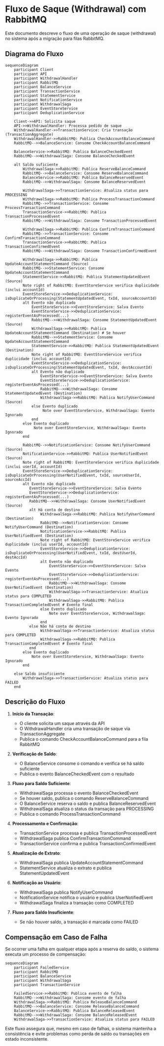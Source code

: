 # Fluxo de Saque (Withdrawal) com RabbitMQ

Este documento descreve o fluxo de uma operação de saque (withdrawal) no sistema após a migração para filas RabbitMQ.

## Diagrama do Fluxo

```mermaid
sequenceDiagram
    participant Client
    participant API
    participant WithdrawalHandler
    participant RabbitMQ
    participant BalanceService
    participant TransactionService
    participant StatementService
    participant NotificationService
    participant WithdrawalSaga
    participant EventStoreService
    participant DeduplicationService

    Client->>API: Solicita saque
    API->>WithdrawalHandler: Processa pedido de saque
    WithdrawalHandler->>TransactionService: Cria transação (TransactionAggregate)
    WithdrawalHandler->>RabbitMQ: Publica CheckAccountBalanceCommand
    RabbitMQ-->>BalanceService: Consome CheckAccountBalanceCommand

    BalanceService->>RabbitMQ: Publica BalanceCheckedEvent
    RabbitMQ-->>WithdrawalSaga: Consome BalanceCheckedEvent

    alt Saldo suficiente
        WithdrawalSaga->>RabbitMQ: Publica ReserveBalanceCommand
        RabbitMQ-->>BalanceService: Consome ReserveBalanceCommand
        BalanceService->>RabbitMQ: Publica BalanceReservedEvent
        RabbitMQ-->>WithdrawalSaga: Consome BalanceReservedEvent

        WithdrawalSaga->>TransactionService: Atualiza status para PROCESSING
        WithdrawalSaga->>RabbitMQ: Publica ProcessTransactionCommand
        RabbitMQ-->>TransactionService: Consome ProcessTransactionCommand
        TransactionService->>RabbitMQ: Publica TransactionProcessedEvent
        RabbitMQ-->>WithdrawalSaga: Consome TransactionProcessedEvent

        WithdrawalSaga->>RabbitMQ: Publica ConfirmTransactionCommand
        RabbitMQ-->>TransactionService: Consome ConfirmTransactionCommand
        TransactionService->>RabbitMQ: Publica TransactionConfirmedEvent
        RabbitMQ-->>WithdrawalSaga: Consome TransactionConfirmedEvent

        WithdrawalSaga->>RabbitMQ: Publica UpdateAccountStatementCommand (Source)
        RabbitMQ-->>StatementService: Consome UpdateAccountStatementCommand
        StatementService->>RabbitMQ: Publica StatementUpdatedEvent (Source)
        Note right of RabbitMQ: EventStoreService verifica duplicidade (inclui accountId)
        EventStoreService->>DeduplicationService: isDuplicateOrProcessing(StatementUpdatedEvent, txId, sourceAccountId)
        alt Evento não duplicado
            EventStoreService->>EventStoreService: Salva Evento
            EventStoreService->>DeduplicationService: registerEventAsProcessed(...)
            RabbitMQ-->>WithdrawalSaga: Consome StatementUpdatedEvent (Source)
            WithdrawalSaga->>RabbitMQ: Publica UpdateAccountStatementCommand (Destination) # Se houver
            RabbitMQ-->>StatementService: Consome UpdateAccountStatementCommand
            StatementService->>RabbitMQ: Publica StatementUpdatedEvent (Destination)
            Note right of RabbitMQ: EventStoreService verifica duplicidade (inclui accountId)
            EventStoreService->>DeduplicationService: isDuplicateOrProcessing(StatementUpdatedEvent, txId, destAccountId)
            alt Evento não duplicado
                EventStoreService->>EventStoreService: Salva Evento
                EventStoreService->>DeduplicationService: registerEventAsProcessed(...)
                RabbitMQ-->>WithdrawalSaga: Consome StatementUpdatedEvent (Destination)
                WithdrawalSaga->>RabbitMQ: Publica NotifyUserCommand (Source)
            else Evento duplicado
                 Note over EventStoreService, WithdrawalSaga: Evento Ignorado
            end
        else Evento duplicado
             Note over EventStoreService, WithdrawalSaga: Evento Ignorado
        end

        RabbitMQ-->>NotificationService: Consome NotifyUserCommand (Source)
        NotificationService->>RabbitMQ: Publica UserNotifiedEvent (Source)
        Note right of RabbitMQ: EventStoreService verifica duplicidade (inclui userId, accountId)
        EventStoreService->>DeduplicationService: isDuplicateOrProcessing(UserNotifiedEvent, txId, sourceUserId, sourceAccId)
        alt Evento não duplicado
           EventStoreService->>EventStoreService: Salva Evento
           EventStoreService->>DeduplicationService: registerEventAsProcessed(...)
           RabbitMQ-->>WithdrawalSaga: Consome UserNotifiedEvent (Source)
           alt Há conta de destino
                WithdrawalSaga->>RabbitMQ: Publica NotifyUserCommand (Destination)
                RabbitMQ-->>NotificationService: Consome NotifyUserCommand (Destination)
                NotificationService->>RabbitMQ: Publica UserNotifiedEvent (Destination)
                Note right of RabbitMQ: EventStoreService verifica duplicidade (inclui userId, accountId)
                EventStoreService->>DeduplicationService: isDuplicateOrProcessing(UserNotifiedEvent, txId, destUserId, destAccId)
                alt Evento não duplicado
                    EventStoreService->>EventStoreService: Salva Evento
                    EventStoreService->>DeduplicationService: registerEventAsProcessed(...)
                    RabbitMQ-->>WithdrawalSaga: Consome UserNotifiedEvent (Destination)
                    WithdrawalSaga->>TransactionService: Atualiza status para COMPLETED
                    WithdrawalSaga->>RabbitMQ: Publica TransactionCompletedEvent # Evento final
                else Evento duplicado
                    Note over EventStoreService, WithdrawalSaga: Evento Ignorado
                end
           else Não há conta de destino
                WithdrawalSaga->>TransactionService: Atualiza status para COMPLETED
                WithdrawalSaga->>RabbitMQ: Publica TransactionCompletedEvent # Evento final
           end
        else Evento duplicado
            Note over EventStoreService, WithdrawalSaga: Evento Ignorado
        end

    else Saldo insuficiente
        WithdrawalSaga->>TransactionService: Atualiza status para FAILED
    end
```

## Descrição do Fluxo

1. **Início da Transação**:

   - O cliente solicita um saque através da API
   - O WithdrawalHandler cria uma transação de saque via TransactionAggregate
   - Publica o comando CheckAccountBalanceCommand para a fila RabbitMQ

2. **Verificação de Saldo**:

   - O BalanceService consome o comando e verifica se há saldo suficiente
   - Publica o evento BalanceCheckedEvent com o resultado

3. **Fluxo para Saldo Suficiente**:

   - WithdrawalSaga processa o evento BalanceCheckedEvent
   - Se houver saldo, publica o comando ReserveBalanceCommand
   - O BalanceService reserva o saldo e publica BalanceReservedEvent
   - WithdrawalSaga atualiza o status da transação para PROCESSING
   - Publica o comando ProcessTransactionCommand

4. **Processamento e Confirmação**:

   - TransactionService processa e publica TransactionProcessedEvent
   - WithdrawalSaga publica ConfirmTransactionCommand
   - TransactionService confirma e publica TransactionConfirmedEvent

5. **Atualização de Extrato**:

   - WithdrawalSaga publica UpdateAccountStatementCommand
   - StatementService atualiza o extrato e publica StatementUpdatedEvent

6. **Notificação ao Usuário**:

   - WithdrawalSaga publica NotifyUserCommand
   - NotificationService notifica o usuário e publica UserNotifiedEvent
   - WithdrawalSaga finaliza a transação como COMPLETED

7. **Fluxo para Saldo Insuficiente**:
   - Se não houver saldo, a transação é marcada como FAILED

## Compensação em Caso de Falha

Se ocorrer uma falha em qualquer etapa após a reserva do saldo, o sistema executa um processo de compensação:

```mermaid
sequenceDiagram
    participant FailedService
    participant RabbitMQ
    participant BalanceService
    participant WithdrawalSaga
    participant TransactionService

    FailedService->>RabbitMQ: Publica evento de falha
    RabbitMQ-->>WithdrawalSaga: Consome evento de falha
    WithdrawalSaga->>RabbitMQ: Publica ReleaseBalanceCommand
    RabbitMQ-->>BalanceService: Consome ReleaseBalanceCommand
    BalanceService->>RabbitMQ: Publica BalanceReleasedEvent
    RabbitMQ-->>WithdrawalSaga: Consome BalanceReleasedEvent
    WithdrawalSaga->>TransactionService: Atualiza status para FAILED
```

Este fluxo assegura que, mesmo em caso de falhas, o sistema mantenha a consistência e evite problemas como perda de saldo ou transações em estado inconsistente.
